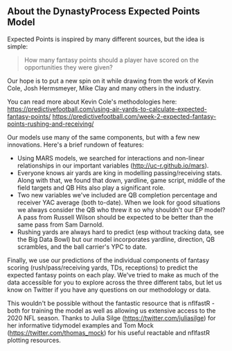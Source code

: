 ## About the DynastyProcess Expected Points Model

Expected Points is inspired by many different sources, but the idea is simple: 
> How many fantasy points should a player have scored on the opportunities they were given?

Our hope is to put a new spin on it while drawing from the work of Kevin Cole, Josh Hermsmeyer, Mike Clay and many others in the industry. 

You can read more about Kevin Cole's methodologies here:
https://predictivefootball.com/using-air-yards-to-calculate-expected-fantasy-points/
https://predictivefootball.com/week-2-expected-fantasy-points-rushing-and-receiving/ 

Our models use many of the same components, but with a few new innovations. Here's a brief rundown of features:

- Using MARS models, we searched for interactions and non-linear relationships in our important variables (http://uc-r.github.io/mars). 
- Everyone knows air yards are king in modelling passing/receiving stats. Along with that, we found that down, yardline, game script, middle of the field targets and QB Hits also play a significant role. 
- Two new variables we've included are QB completion percentage and receiver YAC average (both to-date). When we look for good situations we always consider the QB who threw it so why shouldn't our EP model? A pass from Russell Wilson should be expected to be better than the same pass from Sam Darnold. 
- Rushing yards are always hard to predict (esp without tracking data, see the Big Data Bowl) but our model incorporates yardline, direction, QB scrambles, and the ball carrier's YPC to date.

Finally, we use our predictions of the individual components of fantasy scoring (rush/pass/receiving yards, TDs, receptions) to predict the expected fantasy points on each play. We've tried to make as much of the data accessible for you to explore across the three different tabs, but let us know on Twitter if you have any questions on our methodology or data. 

This wouldn't be possible without the fantastic resource that is nflfastR - both for training the model as well as allowing us extensive access to the 2020 NFL season. Thanks to Julia Silge (https://twitter.com/juliasilge) for her informative tidymodel examples and Tom Mock (https://twitter.com/thomas_mock) for his useful reactable and nflfastR plotting resources.

